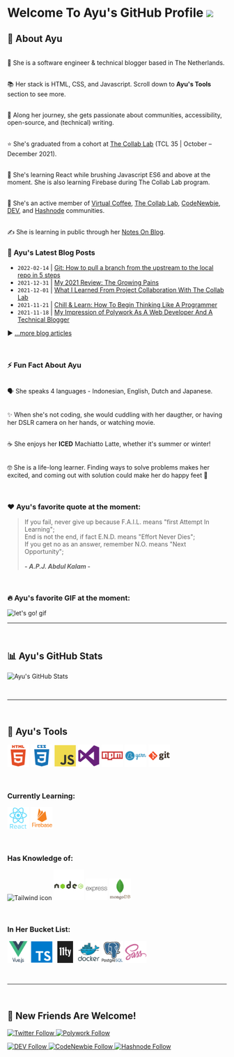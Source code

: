 # Welcome To Ayu's GitHub Profile <img src="https://raw.githubusercontent.com/MartinHeinz/MartinHeinz/master/wave.gif" width="40px">

## :woman: About Ayu
<br>:raising_hand: She is a software engineer & technical blogger based in The Netherlands.

<br>📚 Her stack is HTML, CSS, and Javascript. Scroll down to **Ayu's Tools** section to see more. 

<br>:car: Along her journey, she gets passionate about communities, accessibility, open-source, and (technical) writing.

<br>:star: She's graduated from a cohort at  [The Collab Lab](https://the-collab-lab.codes/who-we-are/) (TCL 35 | October – December 2021).

<br>🌱 She's learning React while brushing Javascript ES6 and above at the moment. She is also learning Firebase during The Collab Lab program.

<br>:pushpin: She's an active member of [Virtual Coffee](https://virtualcoffee.io/members/), [The Collab Lab](https://the-collab-lab.codes/who-we-are/), [CodeNewbie](https://community.codenewbie.org/adiatiayu), [DEV](https://dev.to/adiatiayu), and [Hashnode](https://hashnode.com/@ayuadiati) communities.

<br> ✍ She is learning in public through her [Notes On Blog](https://adiati.com/).

### 📰 Ayu's Latest Blog Posts

<!-- BLOG-POST-LIST:START -->
- `2022-02-14` | [Git: How to pull a branch from the upstream to the local repo in 5 steps](https://adiati.com/git-how-to-pull-a-branch-from-the-upstream-to-the-local-repo-in-5-steps)  
- `2021-12-31` | [My 2021 Review: The Growing Pains](https://adiati.com/my-2021-review-the-growing-pains)  
- `2021-12-01` | [What I Learned From Project Collaboration With The Collab Lab](https://adiati.com/what-i-learned-from-project-collaboration-with-the-collab-lab)  
- `2021-11-21` | [Chill &amp; Learn: How To Begin Thinking Like A Programmer](https://adiati.com/chill-and-learn-how-to-begin-thinking-like-a-programmer)  
- `2021-11-18` | [My Impression of Polywork As A Web Developer And A Technical Blogger](https://adiati.com/my-impression-of-polywork-as-a-web-developer-and-a-technical-blogger)  

<!-- BLOG-POST-LIST:END -->

▶ [...more blog articles](https://adiati.com)


<br>

### ⚡ Fun Fact About Ayu
<br>🗣 She speaks 4 languages - Indonesian, English, Dutch and Japanese.

<br>:sparkles: When she's not coding, she would cuddling with her daugther, or having her DSLR camera on her hands, or watching movie.

<br>☕ She enjoys her **ICED** Machiatto Latte, whether it's summer or winter!

<br>🤓 She is a life-long learner. Finding ways to solve problems makes her excited, and coming out with solution could make her do happy feet :penguin:

<br>

### ❤ Ayu's favorite quote at the moment:
> If you fail, never give up because F.A.I.L. means "first Attempt In Learning";
<br> End is not the end, if fact E.N.D. means "Effort Never Dies"; 
<br> If you get no as an answer, remember N.O. means "Next Opportunity";
<br><br> **- *A.P.J. Abdul Kalam* -**

<br>

### :fire: Ayu's favorite GIF at the moment:
![let's go! gif](https://media.giphy.com/media/4GXUa4U05Q0JAM972c/giphy.gif)

---

<br>

## :bar_chart: Ayu's GitHub Stats

![Ayu's GitHub Stats](https://github-readme-stats.vercel.app/api/?username=adiati98&count_private=true&theme=tokyonight&showicons=true)

<br>

---

<br>

## :hammer: Ayu's Tools

<img src="https://github.com/devicons/devicon/blob/master/icons/html5/html5-plain-wordmark.svg" alt="HTML icon" width="50" height="50"> <img src="https://github.com/devicons/devicon/blob/master/icons/css3/css3-plain-wordmark.svg" alt="CSS icon" width="50" height="50"> <img src="https://github.com/devicons/devicon/blob/master/icons/javascript/javascript-original.svg" alt="JS icon" width="50" height="50"> <img src="https://github.com/devicons/devicon/blob/master/icons/visualstudio/visualstudio-plain.svg" alt="Visual Studio icon" width="50" height="50"> <img src="https://github.com/devicons/devicon/blob/master/icons/npm/npm-original-wordmark.svg" alt="NPM icon" width="50" height="50"> <img src="https://github.com/devicons/devicon/blob/master/icons/yarn/yarn-original-wordmark.svg" alt="Yarn icon" width="50" height="50"> <img src="https://github.com/devicons/devicon/blob/master/icons/git/git-original-wordmark.svg" alt="Git icon" width="50" height="50"> 

<br>

### Currently Learning:
<img src="https://github.com/devicons/devicon/blob/master/icons/react/react-original-wordmark.svg" alt="React icon" width="50" height="50"> <img src="https://github.com/devicons/devicon/blob/master/icons/firebase/firebase-plain-wordmark.svg" alt="Firebase icon" width="50" height="50"> 

<br>

### Has Knowledge of:
<img src="https://www.vectorlogo.zone/logos/tailwindcss/tailwindcss-icon.svg" alt="Tailwind icon" width="50" height="50"> <img src="https://github.com/devicons/devicon/blob/master/icons/nodejs/nodejs-original-wordmark.svg" alt="NodeJS icon" width="70" height="70"> <img src="https://github.com/devicons/devicon/blob/master/icons/express/express-original-wordmark.svg" alt="Express icon" width="50" height="50"> <img src="https://github.com/devicons/devicon/blob/master/icons/mongodb/mongodb-original-wordmark.svg" alt="MongoDB icon" width="50" height="50"> 

<br>

### In Her Bucket List:
<img src="https://github.com/devicons/devicon/blob/master/icons/vuejs/vuejs-original-wordmark.svg" alt="Vue icon" width="50" height="50"> <img src="https://github.com/devicons/devicon/blob/master/icons/typescript/typescript-original.svg" alt="Typescript icon" width="50" height="50"> <img src="https://github.com/devicons/devicon/blob/master/icons/eleventy/eleventy-original.svg" alt="Eleventy icon" width="50" height="50"> <img src="https://github.com/devicons/devicon/blob/master/icons/docker/docker-original-wordmark.svg" alt="Docker icon" width="50" height="50"> <img src="https://github.com/devicons/devicon/blob/master/icons/postgresql/postgresql-original-wordmark.svg" alt="PostgresQL icon" width="50" height="50"> <img src="https://github.com/devicons/devicon/blob/master/icons/sass/sass-original.svg" alt="Sass icon" width="50" height="50"> 

<br>

---

<br>

## 🤩 New Friends Are Welcome!

<a href="https://twitter.com/AdiatiAyu">![Twitter Follow](https://img.shields.io/badge/Let's%20connect%20on-TWITTER-4495d4?style=for-the-badge&logo=twitter) 
<a href="https://www.polywork.com/adiatiayu">![Polywork Follow](https://img.shields.io/badge/Let's%20connect%20on-POLYWORK-582be8?style=for-the-badge&logo=polywork)
  
<a href="https://dev.to/adiatiayu">![DEV Follow](https://img.shields.io/badge/Let's%20connect%20on-DEV-000?style=for-the-badge&logo=devdotto)
<a href="https://community.codenewbie.org/adiatiayu">![CodeNewbie Follow](https://img.shields.io/badge/Let's%20connect%20on-CODENEWBIE-6bd80b?style=for-the-badge&logo=codenewbie)
<a href="https://hashnode.com/@ayuadiati">![Hashnode Follow](https://img.shields.io/badge/Let's%20connect%20on-HASHNODE-2962ff?style=for-the-badge&logo=hashnode)



